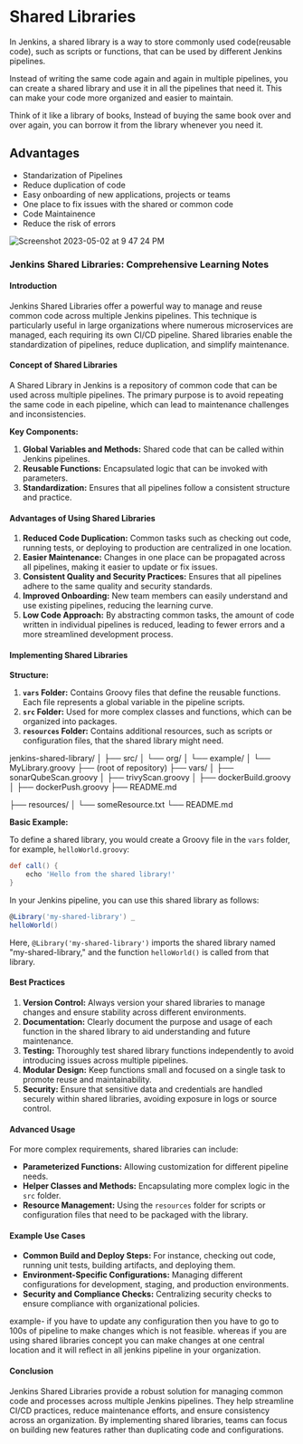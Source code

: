 # Shared Libraries

In Jenkins, a shared library is a way to store commonly used code(reusable code), such as scripts or functions, that can be used by different 
Jenkins pipelines. 

Instead of writing the same code again and again in multiple pipelines, you can create a shared library and use it in all the pipelines
that need it. This can make your code more organized and easier to maintain. 

Think of it like a library of books, Instead of buying the same book over and over again, you can borrow it from the library whenever you need it.

## Advantages

- Standarization of Pipelines
- Reduce duplication of code
- Easy onboarding of new applications, projects or teams
- One place to fix issues with the shared or common code
- Code Maintainence 
- Reduce the risk of errors

![Screenshot 2023-05-02 at 9 47 24 PM](https://user-images.githubusercontent.com/43399466/235724851-90a5cad6-ac0d-428b-9944-93fffea55180.png)


### Jenkins Shared Libraries: Comprehensive Learning Notes

#### Introduction
Jenkins Shared Libraries offer a powerful way to manage and reuse common code across multiple Jenkins pipelines. This technique is particularly useful in large organizations where numerous microservices are managed, each requiring its own CI/CD pipeline. Shared libraries enable the standardization of pipelines, reduce duplication, and simplify maintenance.

#### Concept of Shared Libraries
A Shared Library in Jenkins is a repository of common code that can be used across multiple pipelines. The primary purpose is to avoid repeating the same code in each pipeline, which can lead to maintenance challenges and inconsistencies.

**Key Components:**
1. **Global Variables and Methods:** Shared code that can be called within Jenkins pipelines.
2. **Reusable Functions:** Encapsulated logic that can be invoked with parameters.
3. **Standardization:** Ensures that all pipelines follow a consistent structure and practice.

#### Advantages of Using Shared Libraries
1. **Reduced Code Duplication:** Common tasks such as checking out code, running tests, or deploying to production are centralized in one location.
2. **Easier Maintenance:** Changes in one place can be propagated across all pipelines, making it easier to update or fix issues.
3. **Consistent Quality and Security Practices:** Ensures that all pipelines adhere to the same quality and security standards.
4. **Improved Onboarding:** New team members can easily understand and use existing pipelines, reducing the learning curve.
5. **Low Code Approach:** By abstracting common tasks, the amount of code written in individual pipelines is reduced, leading to fewer errors and a more streamlined development process.

#### Implementing Shared Libraries

**Structure:**
1. **`vars` Folder:** Contains Groovy files that define the reusable functions. Each file represents a global variable in the pipeline scripts.
2. **`src` Folder:** Used for more complex classes and functions, which can be organized into packages.
3. **`resources` Folder:** Contains additional resources, such as scripts or configuration files, that the shared library might need.

jenkins-shared-library/
│
├── src/
│   └── org/
│       └── example/
│           └── MyLibrary.groovy
├── (root of repository)
├── vars/
│   ├── sonarQubeScan.groovy
│   ├── trivyScan.groovy
│   ├── dockerBuild.groovy
│   ├── dockerPush.groovy
├── README.md

├── resources/
│   └── someResource.txt
└── README.md


**Basic Example:**

To define a shared library, you would create a Groovy file in the `vars` folder, for example, `helloWorld.groovy`:

```groovy
def call() {
    echo 'Hello from the shared library!'
}
```

In your Jenkins pipeline, you can use this shared library as follows:

```groovy
@Library('my-shared-library') _
helloWorld()
```

Here, `@Library('my-shared-library')` imports the shared library named "my-shared-library," and the function `helloWorld()` is called from that library.

#### Best Practices
1. **Version Control:** Always version your shared libraries to manage changes and ensure stability across different environments.
2. **Documentation:** Clearly document the purpose and usage of each function in the shared library to aid understanding and future maintenance.
3. **Testing:** Thoroughly test shared library functions independently to avoid introducing issues across multiple pipelines.
4. **Modular Design:** Keep functions small and focused on a single task to promote reuse and maintainability.
5. **Security:** Ensure that sensitive data and credentials are handled securely within shared libraries, avoiding exposure in logs or source control.

#### Advanced Usage
For more complex requirements, shared libraries can include:
- **Parameterized Functions:** Allowing customization for different pipeline needs.
- **Helper Classes and Methods:** Encapsulating more complex logic in the `src` folder.
- **Resource Management:** Using the `resources` folder for scripts or configuration files that need to be packaged with the library.

#### Example Use Cases
- **Common Build and Deploy Steps:** For instance, checking out code, running unit tests, building artifacts, and deploying them.
- **Environment-Specific Configurations:** Managing different configurations for development, staging, and production environments.
- **Security and Compliance Checks:** Centralizing security checks to ensure compliance with organizational policies.<br/>

example- if you have to update any configuration then you have to go to 100s of pipeline to make changes which is not feasible. whereas if you are using shared libraries concept you can make changes at one central location and it will reflect in all jenkins pipeline in your organization.

#### Conclusion
Jenkins Shared Libraries provide a robust solution for managing common code and processes across multiple Jenkins pipelines. They help streamline CI/CD practices, reduce maintenance efforts, and ensure consistency across an organization. By implementing shared libraries, teams can focus on building new features rather than duplicating code and configurations.